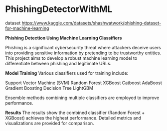 # PhishingDetectorWithML

dataset
https://www.kaggle.com/datasets/shashwatwork/phishing-dataset-for-machine-learning


**Phishing Detection Using Machine Learning Classifiers**


Phishing is a significant cybersecurity threat where attackers deceive users into providing sensitive information by pretending to be trustworthy entities. This project aims to develop a robust machine learning model to differentiate between phishing and legitimate URLs.

**Model Training**
Various classifiers used for training include:

Support Vector Machine (SVM)
Random Forest
XGBoost
Catboost
AdaBoost
Gradient Boosting
Decision Tree
LightGBM

Ensemble methods combining multiple classifiers are employed to improve performance.

**Results**
The results show the combined classifier (Random Forest + XGBoost) achieves the highest performance. Detailed metrics and visualizations are provided for comparison.
